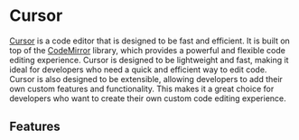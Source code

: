 # Cursor

[Cursor](https://www.cursor.so/) is a code editor that is designed to be fast and efficient. It is built on top of the [CodeMirror](https://codemirror.net/) library, which provides a powerful and flexible code editing experience. Cursor is designed to be lightweight and fast, making it ideal for developers who need a quick and efficient way to edit code. Cursor is also designed to be extensible, allowing developers to add their own custom features and functionality. This makes it a great choice for developers who want to create their own custom code editing experience.

## Features


